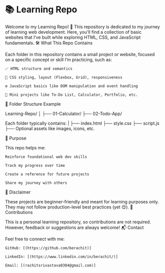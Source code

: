 # 📚 Learning Repo

Welcome to my Learning Repo! 🚀
This repository is dedicated to my journey of learning web development. Here, you'll find a collection of basic websites that I’ve built while exploring HTML, CSS, and JavaScript fundamentals.
🛠️ What This Repo Contains

Each folder in this repository contains a small project or website, focused on a specific concept or skill I’m practicing, such as:

    ✅ HTML structure and semantics

    🎨 CSS styling, layout (Flexbox, Grid), responsiveness

    ⚙️ JavaScript basics like DOM manipulation and event handling

    🧩 Mini projects like To-Do List, Calculator, Portfolio, etc.

📁 Folder Structure Example

Learning-Repo/
│
├── 01-Calculator/
├── 02-Todo-App/

Each folder typically contains:
|
├── index.html
├── style.css
├── script.js 
├── Optional assets like images, icons, etc.

🎯 Purpose

This repo helps me:

    Reinforce foundational web dev skills

    Track my progress over time

    Create a reference for future projects

    Share my journey with others

🚧 Disclaimer

These projects are beginner-friendly and meant for learning purposes only. They may not follow production-level best practices (yet 😊).
🙌 Contributions

This is a personal learning repository, so contributions are not required. However, feedback or suggestions are always welcome!
📬 Contact

Feel free to connect with me:

    GitHub: [(https://github.com/berachit)]

    LinkedIn: [(https://www.linkedin.com/in/berachit/)]

    Email: [(rachitsrivastava0304@gmail.com)]
